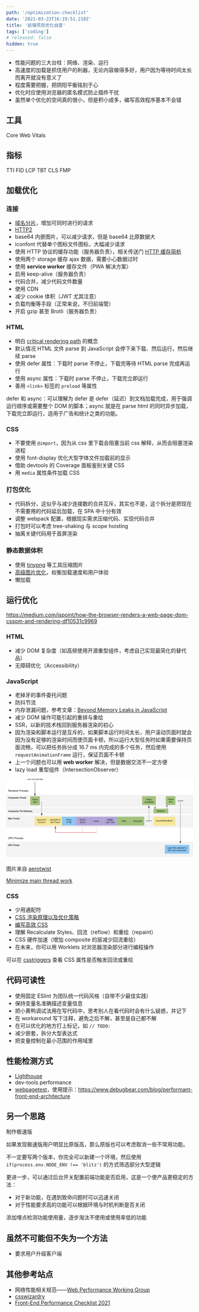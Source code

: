 ```yaml
---
path: '/optimization-checklist'
date: '2021-03-23T16:19:51.218Z'
title: '前端项目优化自查'
tags: ['coding']
# released: false
hidden: true
---
```


- 性能问题的三大台柱：网络、渲染、运行
- 高速度的加载是抓住用户的利器，无论内容做得多好，用户因为等待时间太长而离开就没有意义了
- 程度需要把握，把阴阳平衡铭刻于心
- 优化时应使用浏览器的匿名模式防止插件干扰
- 虽然单个优化的空间真的很小，但是积小成多，编写高效程序基本不会错

## 工具

Core Web Vitals

## 指标

TTI FID LCP TBT CLS FMP

## 加载优化

### 连接

- [域名分片](https://developer.mozilla.org/zh-CN/docs/Web/HTTP/Connection_management_in_HTTP_1.x)，增加可同时进行的请求
- [HTTP2](https://developers.google.com/web/fundamentals/performance/http2)
- base64 内嵌图片，可以减少请求，但是 base64 比原数据大
- iconfont 代替单个图标文件图标，大幅减少请求
- 使用 HTTP 协议的缓存功能（服务器负责），相关传送门 [HTTP 缓存简析](https://ssshooter.com/2020-09-18-http-caching/)
- 使用两个 storage 缓存 ajax 数据，需要小心数据过时
- 使用 **service worker** 缓存文件（PWA 解决方案）
- 启用 keep-alive（服务器负责）
- 代码合并，减少代码文件数量
- 使用 CDN
- 减少 cookie 体积（JWT 尤其注意）
- 负载均衡等手段（正常来说，不归前端管）
- 开启 gzip 甚至 Brotli（服务器负责）

### HTML

- 明白 [critical rendering path](https://developers.google.com/web/fundamentals/performance/critical-rendering-path) 的概念
- 默认情况 HTML 文件 parse 到 JavaScript 会停下来下载、然后运行，然后继续 parse
- 使用 defer 属性：下载时 parse 不停止，下载完等待 HTML parse 完成再运行
- 使用 async 属性：下载时 parse 不停止，下载完立即运行
- 善用 `<link>` 标签的 `preload` 等属性

defer 和 async：可以理解为 defer 是 defer（延迟）到文档加载完成，用于强调运行顺序或需要整个 DOM 的脚本；async 就是在 parse html 的同时异步加载，下载完立即运行，适用于广告和统计之类的功能。

### CSS

- 不要使用 `@import`，因为从 css 里下载会阻塞当前 css 解释，从而会阻塞渲染进程
- 使用 font-display 优化大型字体文件加载前的显示
- 借助 devtools 的 Coverage 面板鉴别关键 CSS
- 用 `media` 属性条件加载 CSS

### 打包优化

- 代码拆分，这似乎与减少连接数的合并互斥，其实也不是，这个拆分是把现在不需要用的代码延后加载，在 SPA 中十分有效
- 调整 webpack 配置，根据现实需求压缩代码、实现代码合并
- 打包时可以考虑 tree-shaking 与 scope hoisting 
- 抽离关键代码用于首屏渲染

### 静态数据体积

- 使用 [tinypng](https://tinypng.com/) 等工具压缩图片
- [高级图片优化](https://images.guide/)，权衡加载速度和用户体验
- 懒加载

## 运行优化

https://medium.com/jspoint/how-the-browser-renders-a-web-page-dom-cssom-and-rendering-df10531c9969

### HTML

- 减少 DOM 复杂度（如高频使用开源重型组件，考虑自己实现最简化的替代品）
- 无障碍优化（Accessibility）

### JavaScript

- 老掉牙的事件委托问题
- 防抖节流
- 内存泄漏问题，参考文章：[Beyond Memory Leaks in JavaScript](https://medium.com/outsystems-experts/beyond-memory-leaks-in-javascript-d27fd48ae67e)
- 减少 DOM 操作可能引起的重排与重绘
- SSR，以新的技术栈回到服务器渲染的初心
- 因为渲染和脚本运行是互斥的，如果脚本运行时间太长，用户滚动页面时就会因为没有足够的渲染时间而使页面卡顿，所以运行大型任务时如果需要保持页面流畅，可以把任务拆分成 16.7 ms 内完成的多个任务，然后使用 `requestAnimationFrame` 运行，保证页面不卡顿
- 上一个问题也可以用 **web worker** 解决，但是数据交流不一定方便
- lazy load 重型组件（IntersectionObserver）

![帧的组成](./anatomy-of-a-frame.svg)

图片来自 [aerotwist](https://aerotwist.com/blog/the-anatomy-of-a-frame/)

[Minimize main thread work](https://web.dev/mainthread-work-breakdown)

### CSS

- 少用通配符
- [CSS 渲染原理以及优化策略](http://jartto.wang/2019/10/23/css-theory-and-optimization/)
- [编写高效 CSS](https://csswizardry.com/2011/09/writing-efficient-css-selectors/)
- 理解 Recalculate Styles、回流（reflow）和重绘（repaint）
- CSS 硬件加速（增加 composite 的层减少回流重绘）
- 在未来，你可以用 Worklets 对浏览器渲染部分进行编程操作

可以在 [csstriggers](https://csstriggers.com/) 查看 CSS 属性是否触发回流或重绘

## 代码可读性

- 使用固定 ESlint 为团队统一代码风格（自带不少最佳实践）
- 保持变量名准确描述变量信息
- 把小黄鸭调试法用在写代码中，思考别人在看代码时会有什么疑惑，并记下
- 在 workaround 写下注释，避免之后不解，甚至是自己都不解
- 在可以优化的地方打上标记，如 `// TODO:`
- 减少嵌套，拆分大型表达式
- 把变量控制在最小范围的作用域里

## 性能检测方式

- [Lighthouse](https://developers.google.com/web/tools/lighthouse/)
- dev-tools performance
- [webpagetest](https://www.webpagetest.org/)，使用提示：https://www.debugbear.com/blog/performant-front-end-architecture

## 另一个思路

制作极速版

如果发现极速版用户明显比原版高，那么原版也可以考虑取消一些不常用功能。

不一定要写两个版本，你完全可以新建一个环境，然后使用 `if(process.env.NODE_ENV !== 'blitz')` 的方式筛选部分大型逻辑

更进一步，可以通过后台开关配置前端功能是否启用，这是一个使产品更稳定的方法：

- 对于新功能，在遇到致命问题时可以迅速关闭
- 对于性能要求高的功能可以根据环境与时机判断是否关闭

添加埋点检测功能使用量，逐步淘汰不使用或使用率低的功能

## 虽然不可能但不失为一个方法

- 要求用户升级客户端

## 其他参考站点

- 网络性能相关规范——[Web Performance Working Group](https://www.w3.org/webperf/)
- [csswizardry](https://csswizardry.com/)
- [Front-End Performance Checklist 2021](https://www.smashingmagazine.com/2021/01/front-end-performance-2021-free-pdf-checklist/)